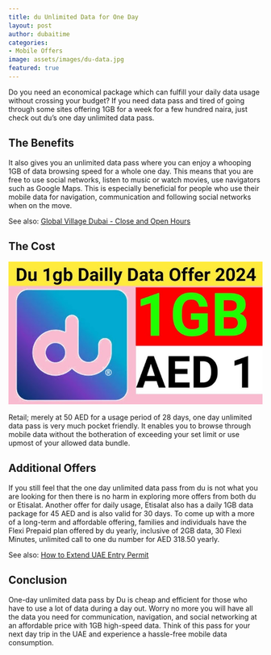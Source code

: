 ```yaml
---
title: du Unlimited Data for One Day
layout: post
author: dubaitime
categories: 
- Mobile Offers
image: assets/images/du-data.jpg
featured: true
--- 
```


Do you need an economical package which can fulfill your daily data usage without crossing your budget? If you need data pass and tired of going through some sites offering 1GB for a week for a few hundred naira, just check out du’s one day unlimited data pass. 

## The Benefits

It also gives you an unlimited data pass where you can enjoy a whooping 1GB of data browsing speed for a whole one day. This means that you are free to use social networks, listen to music or watch movies, use navigators such as Google Maps. This is especially beneficial for people who use their mobile data for navigation, communication and following social networks when on the move. 

See also: [Global Village Dubai - Close and Open Hours](https://dubaitime.github.io/global-village-dubai-close-and-open-hours/)

## The Cost

![du-unlimited-data-for-one-day](/assets/images/du-unlimited-data-for-one-day.jpg)

Retail; merely at 50 AED for a usage period of 28 days, one day unlimited data pass is very much pocket friendly. It enables you to browse through mobile data without the botheration of exceeding your set limit or use upmost of your allowed data bundle. 

## Additional Offers

If you still feel that the one day unlimited data pass from du is not what you are looking for then there is no harm in exploring more offers from both du or Etisalat. Another offer for daily usage, Etisalat also has a daily 1GB data package for 45 AED and is also valid for 30 days. To come up with a more of a long-term and affordable offering, families and individuals have the Flexi Prepaid plan offered by du yearly, inclusive of 2GB data, 30 Flexi Minutes, unlimited call to one du number for AED 318.50 yearly. 

See also: [How to Extend UAE Entry Permit](https://dubaitime.github.io/how-to-extend-uae-entry-permit/)

## Conclusion

One-day unlimited data pass by Du is cheap and efficient for those who have to use a lot of data during a day out. Worry no more you will have all the data you need for communication, navigation, and social networking at an affordable price with 1GB high-speed data. Think of this pass for your next day trip in the UAE and experience a hassle-free mobile data consumption.
